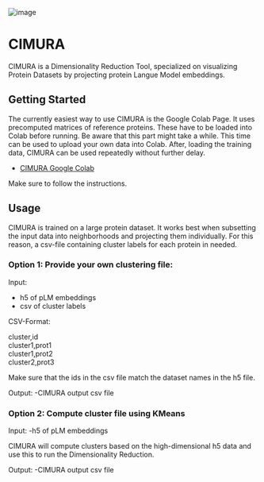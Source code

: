 ![image](https://github.com/danigugu/CIMURA/assets/159900656/90d6ee5f-0bf5-4221-b0c2-71dc3ad2dbb7)

# CIMURA
CIMURA is a Dimensionality Reduction Tool, specialized on visualizing Protein Datasets by projecting protein Langue Model embeddings.


## Getting Started
The currently easiest way to use CIMURA is the Google Colab Page. It uses precomputed matrices of reference proteins.
These have to be loaded into Colab before running. Be aware that this part might take a while.
This time can be used to upload your own data into Colab.
After, loading the training data, CIMURA can be used repeatedly without further delay.

- [CIMURA Google Colab](https://colab.research.google.com/drive/16_GBTcZ2jmi87vjuXUqK-NkQ1kR3KLN1?usp=sharing)

Make sure to follow the instructions.

## Usage
CIMURA is trained on a large protein dataset. It works best when subsetting the input data into neighborhoods and projecting them individually.
For this reason, a csv-file containing cluster labels for each protein in needed.

### Option 1: Provide your own clustering file:
Input:  
- h5 of pLM embeddings
- csv of cluster labels

CSV-Format:

cluster,id<br>
cluster1,prot1<br>
cluster1,prot2<br>
cluster2,prot3<br>

Make sure that the ids in the csv file match the dataset names in the h5 file.

Output:  -CIMURA output csv file


### Option 2: Compute cluster file using KMeans
Input:  -h5 of pLM embeddings

CIMURA will compute clusters based on the high-dimensional h5 data and use this to run the Dimensionality Reduction.

Output:  -CIMURA output csv file

